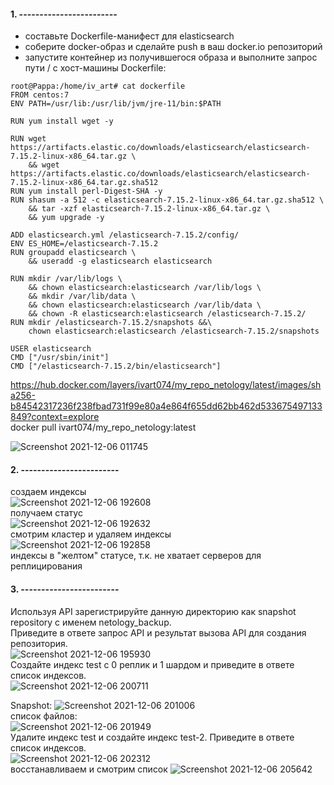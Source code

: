 #### 1. ------------------------
* составьте Dockerfile-манифест для elasticsearch
* соберите docker-образ и сделайте push в ваш docker.io репозиторий
* запустите контейнер из получившегося образа и выполните запрос пути / c хост-машины
Dockerfile:
```
root@Pappa:/home/iv_art# cat dockerfile
FROM centos:7
ENV PATH=/usr/lib:/usr/lib/jvm/jre-11/bin:$PATH

RUN yum install wget -y

RUN wget https://artifacts.elastic.co/downloads/elasticsearch/elasticsearch-7.15.2-linux-x86_64.tar.gz \
    && wget https://artifacts.elastic.co/downloads/elasticsearch/elasticsearch-7.15.2-linux-x86_64.tar.gz.sha512
RUN yum install perl-Digest-SHA -y
RUN shasum -a 512 -c elasticsearch-7.15.2-linux-x86_64.tar.gz.sha512 \
    && tar -xzf elasticsearch-7.15.2-linux-x86_64.tar.gz \
    && yum upgrade -y

ADD elasticsearch.yml /elasticsearch-7.15.2/config/
ENV ES_HOME=/elasticsearch-7.15.2
RUN groupadd elasticsearch \
    && useradd -g elasticsearch elasticsearch

RUN mkdir /var/lib/logs \
    && chown elasticsearch:elasticsearch /var/lib/logs \
    && mkdir /var/lib/data \
    && chown elasticsearch:elasticsearch /var/lib/data \
    && chown -R elasticsearch:elasticsearch /elasticsearch-7.15.2/
RUN mkdir /elasticsearch-7.15.2/snapshots &&\
    chown elasticsearch:elasticsearch /elasticsearch-7.15.2/snapshots

USER elasticsearch
CMD ["/usr/sbin/init"]
CMD ["/elasticsearch-7.15.2/bin/elasticsearch"]
```
https://hub.docker.com/layers/ivart074/my_repo_netology/latest/images/sha256-b84542317236f238fbad731f99e80a4e864f655dd62bb462d533675497133849?context=explore   
docker pull ivart074/my_repo_netology:latest  

![Screenshot 2021-12-06 011745](https://user-images.githubusercontent.com/87374285/144812881-3511caab-d695-4c8e-807f-748c282d10e8.png)  

#### 2. ------------------------
создаем индексы  
![Screenshot 2021-12-06 192608](https://user-images.githubusercontent.com/87374285/144821538-a1a09391-0d64-444d-9fb1-4465db69db4e.png)  
получаем статус  
![Screenshot 2021-12-06 192632](https://user-images.githubusercontent.com/87374285/144821564-65d4cff2-cb10-4e56-b315-fb6a3011956c.png)  
смотрим кластер и удаляем индексы  
![Screenshot 2021-12-06 192858](https://user-images.githubusercontent.com/87374285/144821578-7d47b6a0-77c9-472c-a00f-4b3a9ec8186f.png)  
индексы в "желтом" статусе, т.к. не хватает серверов для реплицирования  

#### 3. ------------------------  

Используя API зарегистрируйте данную директорию как snapshot repository c именем netology_backup.  
Приведите в ответе запрос API и результат вызова API для создания репозитория.  
![Screenshot 2021-12-06 195930](https://user-images.githubusercontent.com/87374285/144826231-722a20a1-4f89-494b-89a0-7b604433983e.png)  
Создайте индекс test с 0 реплик и 1 шардом и приведите в ответе список индексов.  
![Screenshot 2021-12-06 200711](https://user-images.githubusercontent.com/87374285/144827354-e552b77f-d1a7-4bc4-b9d0-c6ee5392fc65.png)  

Snapshot:
![Screenshot 2021-12-06 201006](https://user-images.githubusercontent.com/87374285/144827785-869e6951-18d5-4423-80f7-864629a75bde.png)  
список файлов:  
![Screenshot 2021-12-06 201949](https://user-images.githubusercontent.com/87374285/144829215-936886b6-68dd-4e9b-bb0b-a7f0e4e1f8c3.png)  
Удалите индекс test и создайте индекс test-2. Приведите в ответе список индексов.  
![Screenshot 2021-12-06 202312](https://user-images.githubusercontent.com/87374285/144829714-b93ad5f1-d750-4d95-b96d-3c19cd6f7e8f.png)  
восстанавливаем и смотрим список
![Screenshot 2021-12-06 205642](https://user-images.githubusercontent.com/87374285/144834525-ae6f29d3-5b26-4cfd-a6a5-99b8744aec31.png)  
  












